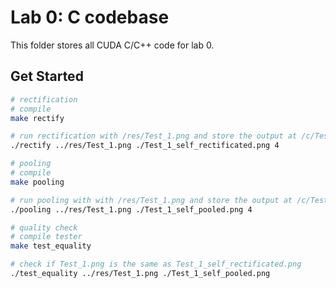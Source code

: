 # Lab 0: C codebase  
This folder stores all CUDA C/C++ code for lab 0.  

## Get Started  
```bash
# rectification
# compile
make rectify

# run rectification with /res/Test_1.png and store the output at /c/Test_1_self_rectificated.png with 4 threads
./rectify ../res/Test_1.png ./Test_1_self_rectificated.png 4

# pooling
# compile
make pooling

# run pooling with with /res/Test_1.png and store the output at /c/Test_1_self_pooled.png with 4 threads
./pooling ../res/Test_1.png ./Test_1_self_pooled.png 4

# quality check
# compile tester
make test_equality

# check if Test_1.png is the same as Test_1_self_rectificated.png
./test_equality ../res/Test_1.png ./Test_1_self_pooled.png
```
